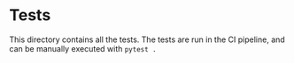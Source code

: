 Tests
=====

This directory contains all the tests. The tests are run in the CI pipeline,
and can be manually executed with `pytest .`
